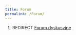 ```yaml
---
title: Forum
permalink: /Forum/
---
```


1.  REDIRECT [Forum dyskusyjne](/atopedia/Forum_dyskusyjne "wikilink")
